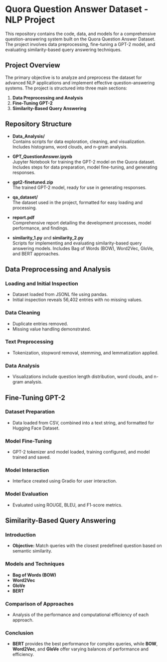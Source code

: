 # Quora Question Answer Dataset - NLP Project

This repository contains the code, data, and models for a comprehensive question-answering system built on the Quora Question Answer Dataset. The project involves data preprocessing, fine-tuning a GPT-2 model, and evaluating similarity-based query answering techniques.

## Project Overview

The primary objective is to analyze and preprocess the dataset for advanced NLP applications and implement effective question-answering systems. The project is structured into three main sections:

1. **Data Preprocessing and Analysis**
2. **Fine-Tuning GPT-2**
3. **Similarity-Based Query Answering**

## Repository Structure

- **Data_Analysis/**  
  Contains scripts for data exploration, cleaning, and visualization. Includes histograms, word clouds, and n-gram analysis.

- **GPT_QuestionAnswer.ipynb**  
  Jupyter Notebook for training the GPT-2 model on the Quora dataset. Includes steps for data preparation, model fine-tuning, and generating responses.

- **gpt2-finetuned.zip**  
  The trained GPT-2 model, ready for use in generating responses.

- **qa_dataset/**  
  The dataset used in the project, formatted for easy loading and processing.

- **report.pdf**  
  Comprehensive report detailing the development processes, model performance, and findings.

- **similarity_1.py** and **similarity_2.py**  
  Scripts for implementing and evaluating similarity-based query answering models. Includes Bag of Words (BOW), Word2Vec, GloVe, and BERT approaches.

## Data Preprocessing and Analysis

### Loading and Initial Inspection

- Dataset loaded from JSONL file using pandas.
- Initial inspection reveals 56,402 entries with no missing values.

### Data Cleaning

- Duplicate entries removed.
- Missing value handling demonstrated.

### Text Preprocessing

- Tokenization, stopword removal, stemming, and lemmatization applied.

### Data Analysis

- Visualizations include question length distribution, word clouds, and n-gram analysis.

## Fine-Tuning GPT-2

### Dataset Preparation

- Data loaded from CSV, combined into a text string, and formatted for Hugging Face Dataset.

### Model Fine-Tuning

- GPT-2 tokenizer and model loaded, training configured, and model trained and saved.

### Model Interaction

- Interface created using Gradio for user interaction.

### Model Evaluation

- Evaluated using ROUGE, BLEU, and F1-score metrics.

## Similarity-Based Query Answering

### Introduction

- **Objective:** Match queries with the closest predefined question based on semantic similarity.

### Models and Techniques

- **Bag of Words (BOW)**
- **Word2Vec**
- **GloVe**
- **BERT**

### Comparison of Approaches

- Analysis of the performance and computational efficiency of each approach.

### Conclusion

- **BERT** provides the best performance for complex queries, while **BOW**, **Word2Vec**, and **GloVe** offer varying balances of performance and efficiency.
